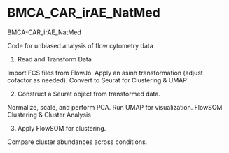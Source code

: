 # BMCA_CAR_irAE_NatMed
BMCA-CAR_irAE_NatMed

Code for unbiased analysis of flow cytometry data 

1. Read and Transform Data

Import FCS files from FlowJo.
Apply an asinh transformation (adjust cofactor as needed).
Convert to Seurat for Clustering & UMAP

2. Construct a Seurat object from transformed data.
   
Normalize, scale, and perform PCA.
Run UMAP for visualization.
FlowSOM Clustering & Cluster Analysis

3. Apply FlowSOM for clustering.
   
Compare cluster abundances across conditions.
